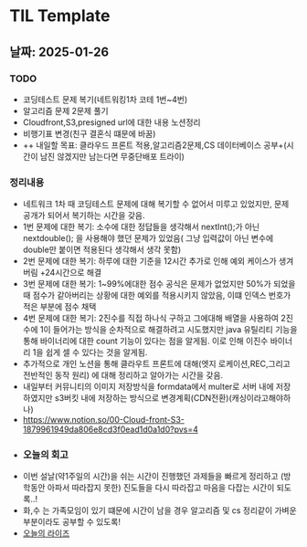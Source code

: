 # TIL Template

## 날짜: 2025-01-26

### TODO
- 코딩테스트 문제 복기(네트워킹1차 코테 1번~4번)
- 알고리즘 문제 2문제 풀기
- Cloudfront,S3,presigned url에 대한 내용 노션정리
- 비행기표 변경(친구 결혼식 떄문에 바꿈)
- ++ 내일할 목표: 클라우드 프론트 적용,알고리즘2문제,CS 데이터베이스 공부+(시간이 남진 않겠지만 남는다면 무중단배포 트라이)
### 정리내용
- 네트워크 1차 때 코딩테스트 문제에 대해 복기할 수 없어서 미루고 있었지만, 문제 공개가 되어서 복기하는 시간을 갖음.
- 1번 문제에 대한 복기: 소수에 대한 정답들을 생각해서 nextInt();가 아닌 nextdouble(); 을 사용해야 했던 문제가 있었음( 그냥 입력값이 아닌 변수에 double만 붙이면 적용된다 생각해서 생각 못함)
- 2번 문제에 대한 복기: 하루에 대한 기준을 12시간 추가로 인해 예외 케이스가 생겨버림 +24시간으로 해결
- 3번 문제에 대한 복기: 1~99%에대한 점수 공식은 문제가 없었지만 50%가 되었을 때 점수가 같아버리는 상황에 대한 예외를 적용시키지 않았음, 이떄 인덱스 번호가 적은 부분에 점수 채택
- 4번 문제에 대한 복기: 2진수를 직접 하나식 구하고 그에대해 배열을 사용하여 2진수에 1이 들어가는 방식을 순차적으로 해결하려고 시도했지만 java 유틸리티 기능을 통해 바이너리에 대한 count 기능이 있다는  점을 알게됨. 이로 인해 이진수 바이너리 1을 쉽게 셀 수 있다는 것을 알게됨.
- 추가적으로 개인 노션을 통해 클라우트 프론트에 대해(엣지 로케이션,REC,그리고 전반적인 동작 원리) 에 대해 정리하고 알아가는 시간을 갖음.
- 내일부터 커뮤니티의 이미지 저장방식을 formdata에서 multer로 서버 내에 저장하였지만 s3버킷 내에 저장하는 방식으로 변경계획(CDN전환)(캐싱이라고해야하나)
- https://www.notion.so/00-Cloud-front-S3-1879961949da806e8cd3f0ead1d0a1d0?pvs=4
- ### 오늘의 회고
- 이번 설날(약1주일의 시간)을 쉬는 시간이 진행했던 과제들을 빠르게 정리하고 (방학동안 아파서 따라잡지 못한) 진도들을 다시 따라잡고 마음을 다잡는 시간이 되도록..!
- 화,수 는 가족모임이 있기 떄문에 시간이 남을 경우 알고리즘 및 cs 정리같이 가벼운 부분이라도 공부할 수 있도록!
- [오늘의 라이즈](/Img/2025-01-26.png)